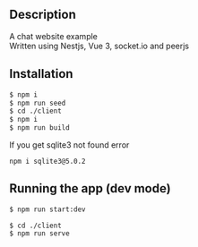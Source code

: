 ## Description

A chat website example\
Written using Nestjs, Vue 3, socket.io and peerjs

## Installation

```bash
$ npm i
$ npm run seed
$ cd ./client
$ npm i
$ npm run build
```

If you get sqlite3 not found error
```
npm i sqlite3@5.0.2
````

## Running the app (dev mode)

```bash
$ npm run start:dev
```


```
$ cd ./client
$ npm run serve
```